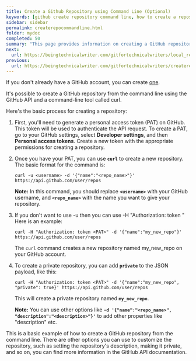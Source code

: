 ```yaml
---
title: Create a Github Repository using Command Line (Optional)
keywords: [github create repository command line, how to create a repository in github from vscode, create a repo, creating a new repository, creating your first repository, how to create a github repository, start a new github repository, github repository example]
sidebar: sidebar
permalink: createrepocommandline.html
folder: mydoc
completed: 50
summary: "This page provides information on creating a GitHub repository using command line."
next:
  url: https://beingtechnicalwriter.com/gitfortechnicalwriters/local_repository_to_GitHub.html
previous:
  url: https://beingtechnicalwriter.com/gitfortechnicalwriters/createrepo.html
---
```


If you don't already have a GitHub account, you can create [one](https://github.com/signup?ref_cta=Sign+up&ref_loc=header+logged+out&ref_page=%2F&source=header-home).

It's possible to create a GitHub repository from the command line using the GitHub API and a command-line tool called curl.

Here's the basic process for creating a repository:

1. First, you'll need to generate a personal access token (PAT) on GitHub. This token will be used to authenticate the API request. To create a PAT, go to your GitHub settings, select **Developer settings**, and then **Personal access tokens**. Create a new token with the appropriate permissions for creating a repository.

2. Once you have your PAT, you can use **`curl`** to create a new repository. The basic format for the command is:

    `curl -u <username> -d '{"name":"<repo_name>"}' https://api.github.com/user/repos`

    **Note:** In this command, you should replace **`<username>`** with your GitHub username, and **`<repo_name>`** with the name you want to give your repository.

3. If you don't want to use -u <username> then you can use -H "Authorization: token <PAT>"
   Here is an example:

   `curl -H "Authorization: token <PAT>" -d '{"name":"my_new_repo"}' https://api.github.com/user/repos`
    
    The `curl` command creates a new repository named my_new_repo on your GitHub account.

4. To create a private repository, you can add **`private`** to the JSON payload, like this:
   
    `curl -H "Authorization: token <PAT>" -d '{"name":"my_new_repo", "private": true}' https://api.github.com/user/repos` 

    This will create a private repository named **`my_new_repo`**.

    **Note:** You can use other options like **`-d '{"name":"<repo_name>", "description":"<description>"}'`** to add other properties like "description" etc.

This is a basic example of how to create a GitHub repository from the command line. There are other options you can use to customize the repository, such as setting the repository's description, making it private, and so on, you can find more information in the GitHub API documentation.